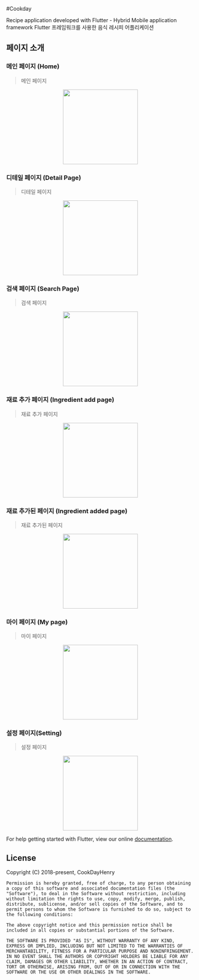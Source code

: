#Cookday

Recipe application developed with Flutter - Hybrid Mobile application framework
Flutter 프레임워크를 사용한 음식 레시피 어플리케이션

## 페이지 소개

### 메인 페이지 (Home)
> 메인 페이지

<div align="center">
<img src="images/screenshot/home.png" width=200></div>


### 디테일 페이지 (Detail Page)
> 디테일 페이지

<div align="center">
<img src="images/screenshot/detail.png" width=200></div>


### 검색 페이지 (Search Page)
> 검색 페이지

<div align="center">
<img src="images/screenshot/search.png" width=200></div>


### 재료 추가 페이지 (Ingredient add page)
> 재료 추가 페이지

<div align="center">
<img src="images/screenshot/addrecipe.png" width=200></div>


### 재료 추가된 페이지 (Ingredient added page)
> 재료 추가된 페이지

<div align="center">
<img src="images/screenshot/addrecipe1.png" width=200></div>


### 마이 페이지 (My page)
> 마이 페이지

<div align="center">
<img src="images/screenshot/mypage.png" width=200></div>


### 설정 페이지(Setting)
> 설정 페이지

<div align="center">
<img src="images/screenshot/setting.png" width=200></div>





For help getting started with Flutter, view our online
[documentation](https://flutter.io/).



## License
Copyright (C) 2018-present,  CookDayHenry

```
Permission is hereby granted, free of charge, to any person obtaining a copy of this software and associated documentation files (the "Software"), to deal in the Software without restriction, including without limitation the rights to use, copy, modify, merge, publish, distribute, sublicense, and/or sell copies of the Software, and to permit persons to whom the Software is furnished to do so, subject to the following conditions:

The above copyright notice and this permission notice shall be included in all copies or substantial portions of the Software.

THE SOFTWARE IS PROVIDED "AS IS", WITHOUT WARRANTY OF ANY KIND, EXPRESS OR IMPLIED, INCLUDING BUT NOT LIMITED TO THE WARRANTIES OF MERCHANTABILITY, FITNESS FOR A PARTICULAR PURPOSE AND NONINFRINGEMENT. IN NO EVENT SHALL THE AUTHORS OR COPYRIGHT HOLDERS BE LIABLE FOR ANY CLAIM, DAMAGES OR OTHER LIABILITY, WHETHER IN AN ACTION OF CONTRACT, TORT OR OTHERWISE, ARISING FROM, OUT OF OR IN CONNECTION WITH THE SOFTWARE OR THE USE OR OTHER DEALINGS IN THE SOFTWARE.



